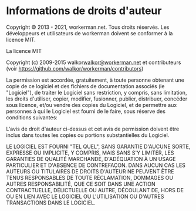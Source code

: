 # Informations de droits d'auteur

Copyright © 2013 - 2021, workerman.net. Tous droits réservés. Les développeurs et utilisateurs de workerman doivent se conformer à la licence MIT.

La licence MIT

Copyright (c) 2009-2015 walkor<walkor@workerman.net> et contributeurs (voir https://github.com/walkor/workerman/contributors)

La permission est accordée, gratuitement, à toute personne obtenant une copie
de ce logiciel et des fichiers de documentation associés (le "Logiciel"), de traiter
le Logiciel sans restriction, y compris, sans limitation, les droits
d'utiliser, copier, modifier, fusionner, publier, distribuer, concéder sous licence, et/ou vendre
des copies du Logiciel, et de permettre aux personnes à qui le Logiciel est
fourni de le faire, sous réserve des conditions suivantes:

L'avis de droit d'auteur ci-dessus et cet avis de permission doivent être inclus dans
toutes les copies ou portions substantielles du Logiciel.

LE LOGICIEL EST FOURNI "TEL QUEL", SANS GARANTIE D'AUCUNE SORTE, EXPRESSE OU
IMPLICITE, Y COMPRIS, MAIS SANS S'Y LIMITER, LES GARANTIES DE QUALITÉ MARCHANDE,
D'ADÉQUATION À UN USAGE PARTICULIER ET D'ABSENCE DE CONTREFAÇON. DANS AUCUN CAS LES
AUTEURS OU TITULAIRES DE DROITS D'AUTEUR NE PEUVENT ÊTRE TENUS RESPONSABLES DE TOUTE RÉCLAMATION, DOMMAGES OU AUTRES
RESPONSABILITÉ, QUE CE SOIT DANS UNE ACTION CONTRACTUELLE, DÉLICTUELLE OU AUTRE, DÉCOULANT DE,
HORS DE OU EN LIEN AVEC LE LOGICIEL OU L'UTILISATION OU D'AUTRES TRANSACTIONS DANS
LE LOGICIEL.
